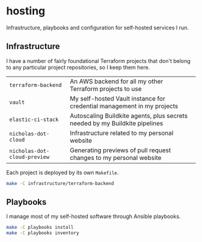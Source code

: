 # hosting

Infrastructure, playbooks and configuration for self-hosted services I run.

## Infrastructure

I have a number of fairly foundational Terraform projects that don't belong to any particular project repositories, so I keep them here.

|                              |                                                                             |
| ---------------------------- | --------------------------------------------------------------------------- |
| `terraform-backend`          | An AWS backend for all my other Terraform projects to use                   |
| `vault`                      | My self-hosted Vault instance for credential management in my projects      |
| `elastic-ci-stack`           | Autoscaling Buildkite agents, plus secrets needed by my Buildkite pipelines |
| `nicholas-dot-cloud`         | Infrastructure related to my personal website                               |
| `nicholas-dot-cloud-preview` | Generating previews of pull request changes to my personal website          |

Each project is deployed by its own `Makefile`.

```sh
make -C infrastructure/terraform-backend
```

## Playbooks

I manage most of my self-hosted software through Ansible playbooks.

```sh
make -C playbooks install
make -C playbooks inventory
```

